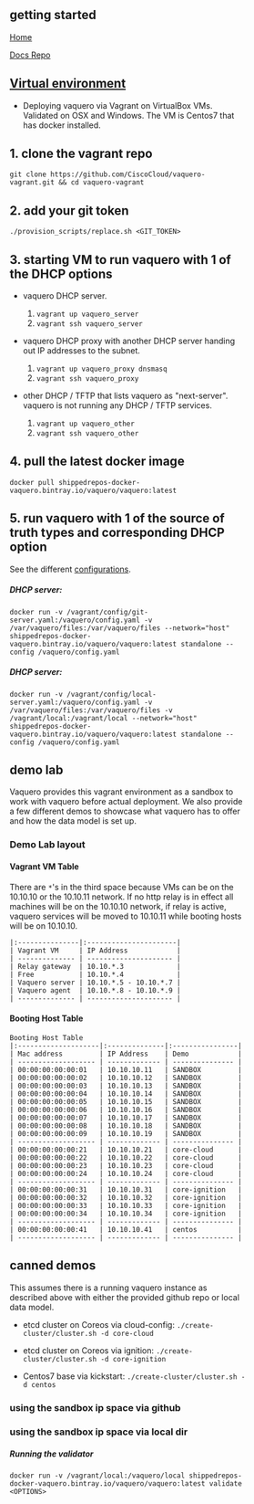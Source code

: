 <head>
            <meta charset="UTF-8">
            <!--[if IE]><meta http-equiv="X-UA-Compatible" content="IE=edge"><![endif]-->
            <meta name="viewport" content="width=device-width, initial-scale=1.0">
            <title>Vaquero Getting Started</title>
            <link rel="stylesheet" type="text/css" href="../doc.css">
            <link rel="stylesheet" href="https://fonts.googleapis.com/css?family=Open+Sans:300,300italic,400,400italic,600,600italic%7CNoto+Serif:400,400italic,700,700italic%7CDroid+Sans+Mono:400">
            <style>
                .markdown-body {
                    box-sizing: border-box;
                    min-width: 200px;
                    max-width: 980px;
                    margin: 0 auto;
                    padding: 45px;
                }
            </style>
</head><article class="markdown-body">

# getting started

[Home](https://ciscocloud.github.io/vaquero-docs/)

[Docs Repo](https://github.com/CiscoCloud/vaquero-docs/tree/master)


## [Virtual environment](https://github.com/CiscoCloud/vaquero-vagrant)
- Deploying vaquero via Vagrant on VirtualBox VMs. Validated on OSX and Windows. The VM is Centos7 that has docker installed.

## 1. clone the vagrant repo

`git clone https://github.com/CiscoCloud/vaquero-vagrant.git && cd vaquero-vagrant`


## 2. add your git token

`./provision_scripts/replace.sh <GIT_TOKEN>`


## 3. starting VM to run vaquero with 1 of the DHCP options

- vaquero DHCP server.

    1. `vagrant up vaquero_server`
    2. `vagrant ssh vaquero_server`

- vaquero DHCP proxy with another DHCP server handing out IP addresses to the subnet.

    1. `vagrant up vaquero_proxy dnsmasq`
    2. `vagrant ssh vaquero_proxy`

- other DHCP / TFTP that lists vaquero as "next-server". vaquero is not running any DHCP / TFTP services.

    1. `vagrant up vaquero_other`
    2. `vagrant ssh vaquero_other`


## 4. pull the latest docker image

`docker pull shippedrepos-docker-vaquero.bintray.io/vaquero/vaquero:latest`


## 5. run vaquero with 1 of the source of truth types and corresponding DHCP option

See the different [configurations](https://github.com/CiscoCloud/vaquero-docs/tree/VagrantEnv/config).

##### DHCP server:

`docker run -v /vagrant/config/git-server.yaml:/vaquero/config.yaml -v /var/vaquero/files:/var/vaquero/files --network="host" shippedrepos-docker-vaquero.bintray.io/vaquero/vaquero:latest standalone --config /vaquero/config.yaml`

#####  DHCP server:

`docker run -v /vagrant/config/local-server.yaml:/vaquero/config.yaml -v /var/vaquero/files:/var/vaquero/files -v /vagrant/local:/vagrant/local --network="host" shippedrepos-docker-vaquero.bintray.io/vaquero/vaquero:latest standalone --config /vaquero/config.yaml`


## demo lab

Vaquero provides this vagrant environment as a sandbox to work with vaquero before actual deployment. We also provide a few different demos to showcase what vaquero has to offer and how the data model is set up.

### Demo Lab layout

#### Vagrant VM Table
There are `*`'s in the third space because VMs can be on the 10.10.10 or the 10.10.11 network. If no http relay is in effect all machines will be on the 10.10.10 network, if relay is active, vaquero services will be moved to 10.10.11 while booting hosts will be on 10.10.10.
```
|:---------------|:----------------------|
| Vagrant VM     | IP Address            |
| -------------- | --------------------- |
| Relay gateway  | 10.10.*.3             |
| Free           | 10.10.*.4             |
| Vaquero server | 10.10.*.5 - 10.10.*.7 |
| Vaquero agent  | 10.10.*.8 - 10.10.*.9 |
| -------------- | --------------------- |
```

#### Booting Host Table
```
Booting Host Table
|:--------------------|:--------------|:----------------|
| Mac address         | IP Address    | Demo            |
| ------------------- | ------------- | --------------- |
| 00:00:00:00:00:01   | 10.10.10.11   | SANDBOX         |
| 00:00:00:00:00:02   | 10.10.10.12   | SANDBOX         |
| 00:00:00:00:00:03   | 10.10.10.13   | SANDBOX         |
| 00:00:00:00:00:04   | 10.10.10.14   | SANDBOX         |
| 00:00:00:00:00:05   | 10.10.10.15   | SANDBOX         |
| 00:00:00:00:00:06   | 10.10.10.16   | SANDBOX         |
| 00:00:00:00:00:07   | 10.10.10.17   | SANDBOX         |
| 00:00:00:00:00:08   | 10.10.10.18   | SANDBOX         |
| 00:00:00:00:00:09   | 10.10.10.19   | SANDBOX         |
| ------------------- | ------------- | --------------- |
| 00:00:00:00:00:21   | 10.10.10.21   | core-cloud      |
| 00:00:00:00:00:22   | 10.10.10.22   | core-cloud      |
| 00:00:00:00:00:23   | 10.10.10.23   | core-cloud      |
| 00:00:00:00:00:24   | 10.10.10.24   | core-cloud      |
| ------------------- | ------------- | --------------- |
| 00:00:00:00:00:31   | 10.10.10.31   | core-ignition   |
| 00:00:00:00:00:32   | 10.10.10.32   | core-ignition   |
| 00:00:00:00:00:33   | 10.10.10.33   | core-ignition   |
| 00:00:00:00:00:34   | 10.10.10.34   | core-ignition   |
| ------------------- | ------------- | --------------- |
| 00:00:00:00:00:41   | 10.10.10.41   | centos          |
| ------------------- | ------------- | --------------- |
```

## canned demos
This assumes there is a running vaquero instance as described above with either the provided github repo or local data model.

- etcd cluster on Coreos via cloud-config: `./create-cluster/cluster.sh -d core-cloud`

- etcd cluster on Coreos via ignition: `./create-cluster/cluster.sh -d core-ignition`

- Centos7 base via kickstart: `./create-cluster/cluster.sh -d centos`


### using the sandbox ip space via github

### using the sandbox ip space via local dir

##### Running the validator

`docker run -v /vagrant/local:/vaquero/local shippedrepos-docker-vaquero.bintray.io/vaquero/vaquero:latest validate <OPTIONS>`
